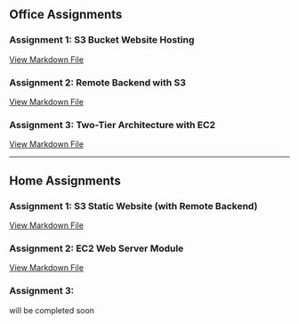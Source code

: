 ## Office Assignments

### Assignment 1: S3 Bucket Website Hosting  
[View Markdown File](https://github.com/PriyeshRaiMinfy/DevOpsCohort_Terraform/blob/main/OfficeAssignments/s3/readme1.md)

### Assignment 2: Remote Backend with S3  
[View Markdown File](https://github.com/PriyeshRaiMinfy/DevOpsCohort_Terraform/blob/main/OfficeAssignments/s3remotebackend/readme2.md)

### Assignment 3: Two-Tier Architecture with EC2  
[View Markdown File](https://github.com/PriyeshRaiMinfy/DevOpsCohort_Terraform/blob/main/OfficeAssignments/Tf_TwoTierArchitecture/readme3.md)

---

## Home Assignments

### Assignment 1: S3 Static Website (with Remote Backend)  
[View Markdown File](https://github.com/PriyeshRaiMinfy/DevOpsCohort_Terraform/blob/main/Home%20Assignment/Assignment1/asgn1.md)

### Assignment 2: EC2 Web Server Module  
[View Markdown File](https://github.com/PriyeshRaiMinfy/DevOpsCohort_Terraform/blob/main/Home%20Assignment/Assignment2/ass2redme.md)

### Assignment 3:  
<!-- [View Markdown File](https://github.com/PriyeshRaiMinfy/DevOpsCohort_Terraform/blob/main/Home%20Assignment/Assignment2/ass2redme.md) -->
will be completed soon